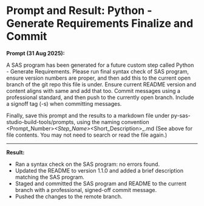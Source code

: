 # Prompt and Result: Python - Generate Requirements Finalize and Commit

**Prompt (31 Aug 2025):**

A SAS program has been generated for a future custom step called Python - Generate Requirements.  Please run final syntax check of SAS program, ensure version numbers are proper, and then add this to the current open branch of the git repo this file is under.  Ensure current README version and content aligns with same and add that too. Commit messages using a professional standard, and then push to the currently open branch. Include a signoff tag (-s) when committing messages.

Finally, save this prompt and the results to a markdown file under py-sas-studio-build-tools/prompts, using the naming convention <Prompt_Number>_<Step_Name>_<Short_Description>_<timestamp>.md (See <attachments> above for file contents. You may not need to search or read the file again.)

---

**Result:**

- Ran a syntax check on the SAS program: no errors found.
- Updated the README to version 1.1.0 and added a brief description matching the SAS program.
- Staged and committed the SAS program and README to the current branch with a professional, signed-off commit message.
- Pushed the changes to the remote branch.
